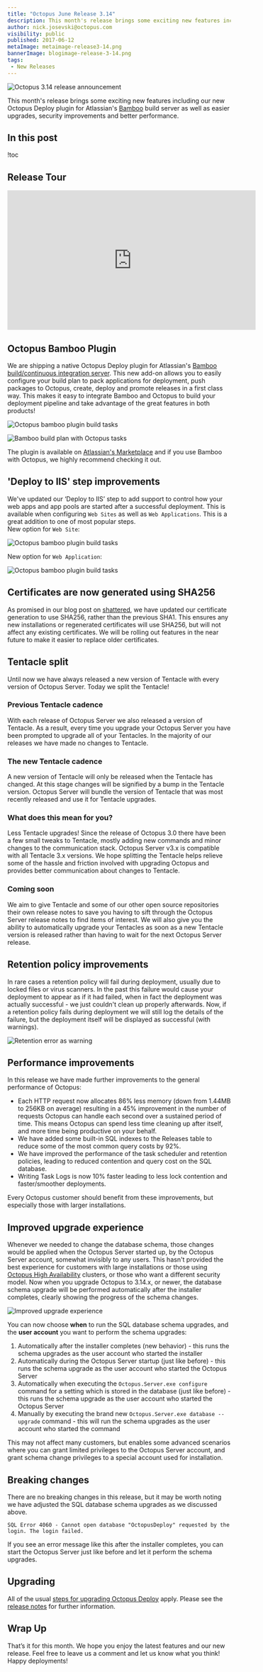 ```yaml
---
title: "Octopus June Release 3.14"
description: This month's release brings some exciting new features including our new Octopus plugin for Atlassian's Bamboo build server as well as easier upgrades, security improvements and better performance.
author: nick.josevski@octopus.com
visibility: public
published: 2017-06-12
metaImage: metaimage-release3-14.png
bannerImage: blogimage-release-3-14.png
tags:
 - New Releases
---
```


![Octopus 3.14 release announcement](blogimage-release-3-14.png)

This month's release brings some exciting new features including our new Octopus Deploy plugin for Atlassian's [Bamboo](https://www.atlassian.com/software/bamboo) build server as well as easier upgrades, security improvements and better performance.

## In this post

!toc

## Release Tour

<iframe width="560" height="315" src="https://www.youtube.com/embed/CWf5Y-dk14c" frameborder="0" allowfullscreen></iframe>

## Octopus Bamboo Plugin

We are shipping a native Octopus Deploy plugin for Atlassian's [Bamboo build/continuous integration server](https://www.atlassian.com/software/bamboo). This new add-on allows you to easily configure your build plan to pack applications for deployment, push packages to Octopus, create, deploy and promote releases in a first class way. This makes it easy to integrate Bamboo and Octopus to build your deployment pipeline and take advantage of the great features in both products!

![Octopus bamboo plugin build tasks](bamboo01.png "width=500")

![Bamboo build plan with Octopus tasks](bamboo02.png "width=500")

The plugin is available on [Atlassian's Marketplace](https://marketplace.atlassian.com/plugins/com.octopus.bamboo/server/overview) and if you use Bamboo with Octopus, we highly recommend checking it out.

## 'Deploy to IIS' step improvements

We've updated our ‘Deploy to IIS’ step to add support to control how your web apps and app pools are started after a successful deployment. This is available when configuring `Web Sites` as well as `Web Applications`. This is a great addition to one of most popular steps.  
New option for `Web Site`:

![Octopus bamboo plugin build tasks](iis-step01.png "width=500")

New option for `Web Application`:

![Octopus bamboo plugin build tasks](iis-step02.png "width=500")

## Certificates are now generated using SHA256

As promised in our blog post on [shattered](http://octopus.com/blog/shattered), we have updated our certificate generation to use SHA256, rather than the previous SHA1. This ensures any new installations or regenerated certificates will use SHA256, but will not affect any existing certificates. We will be rolling out features in the near future to make it easier to replace older certificates.

## Tentacle split

Until now we have always released a new version of Tentacle with every version of Octopus Server. Today we split the Tentacle!

### Previous Tentacle cadence

With each release of Octopus Server we also released a version of Tentacle. As a result, every time you upgrade your Octopus Server you have been prompted to upgrade all of your Tentacles. In the majority of our releases we have made no changes to Tentacle.

### The new Tentacle cadence

A new version of Tentacle will only be released when the Tentacle has changed. At this stage changes will be signified by a bump in the Tentacle version. Octopus Server will bundle the version of Tentacle that was most recently released and use it for Tentacle upgrades.

### What does this mean for you?

Less Tentacle upgrades! Since the release of Octopus 3.0 there have been a few small tweaks to Tentacle, mostly adding new commands and minor changes to the communication stack. Octopus Server v3.x is compatible with all Tentacle 3.x versions. We hope splitting the Tentacle helps relieve some of the hassle and friction involved with upgrading Octopus and provides better communication about changes to Tentacle.

### Coming soon

We aim to give Tentacle and some of our other open source repositories their own release notes to save you having to sift through the Octopus Server release notes to find items of interest. We will also give you the ability to automatically upgrade your Tentacles as soon as a new Tentacle version is released rather than having to wait for the next Octopus Server release.

## Retention policy improvements

In rare cases a retention policy will fail during deployment, usually due to locked files or virus scanners. In the past this failure would cause your deployment to appear as if it had failed, when in fact the deployment was actually successful - we just couldn't clean up properly afterwards. Now, if a retention policy fails during deployment we will still log the details of the failure, but the deployment itself will be displayed as successful (with warnings).

![Retention error as warning](octopus-release-3-14-retention-error-as-warning.png "width=500")

## Performance improvements

In this release we have made further improvements to the general performance of Octopus:

- Each HTTP request now allocates 86% less memory (down from 1.44MB to 256KB on average) resulting in a 45% improvement in the number of requests Octopus can handle each second over a sustained period of time. This means Octopus can spend less time cleaning up after itself, and more time being productive on your behalf.
- We have added some built-in SQL indexes to the Releases table to reduce some of the most common query costs by 92%.
- We have improved the performance of the task scheduler and retention policies, leading to reduced contention and query cost on the SQL database.
- Writing Task Logs is now 10% faster leading to less lock contention and faster/smoother deployments.

Every Octopus customer should benefit from these improvements, but especially those with larger installations.

## Improved upgrade experience

Whenever we needed to change the database schema, those changes would be applied when the Octopus Server started up, by the Octopus Server account, somewhat invisibly to any users. This hasn't provided the best experience for customers with large installations or those using [Octopus High Availability](http://g.octopushq.com/HighAvailability) clusters, or those who want a different security model. Now when you upgrade Octopus to 3.14.x, or newer, the database schema upgrade will be performed automatically after the installer completes, clearly showing the progress of the schema changes.

![Improved upgrade experience](octopus-release-3-14-improved-upgrade-experience.gif "width=500")

You can now choose **when** to run the SQL database schema upgrades, and the **user account** you want to perform the schema upgrades:

1. Automatically after the installer completes (new behavior) - this runs the schema upgrades as the user account who started the installer
1. Automatically during the Octopus Server startup (just like before) - this runs the schema upgrade as the user account who started the Octopus Server
1. Automatically when executing the `Octopus.Server.exe configure` command for a setting which is stored in the database (just like before) - this runs the schema upgrade as the user account who started the Octopus Server
1. Manually by executing the brand new `Octopus.Server.exe database --upgrade` command - this will run the schema upgrades as the user account who started the command

This may not affect many customers, but enables some advanced scenarios where you can grant limited privileges to the Octopus Server account, and grant schema change privileges to a special account used for installation.

## Breaking changes

There are no breaking changes in this release, but it may be worth noting we have adjusted the SQL database schema upgrades as we discussed above.

`SQL Error 4060 - Cannot open database "OctopusDeploy" requested by the login. The login failed.`

If you see an error message like this after the installer completes, you can start the Octopus Server just like before and let it perform the schema upgrades.

## Upgrading

All of the usual [steps for upgrading Octopus Deploy](https://octopus.com/docs/administration/upgrading) apply. Please see the [release notes](https://octopus.com/downloads/compare?to=3.14.0) for further information.

## Wrap Up

That’s it for this month. We hope you enjoy the latest features and our new release. Feel free to leave us a comment and let us know what you think!  Happy deployments!
